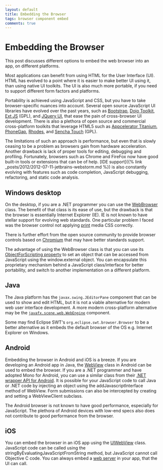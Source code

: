 ```yaml
---
layout: default
title: Embedding the Browser
tags: browser component embed
comments: true
---
```

# Embedding the Browser

This post discusses different options to embed the web browser into an app, on different platforms.

Most applications can benefit from using HTML for the User Interface (UI). HTML has evolved to a point where it is easier to make better UI using it, than using native UI toolkits. The UI is also much more portable, if you need to support different form factors and platforms.

Portability is achieved using JavaScript and CSS, but you have to take browser-specific nuances into account. Several open source JavaScript UI libraries have evolved over the past years, such as [Bootstrap](http://twitter.github.io/bootstrap/), [Dojo Toolkit](http://dojotoolkit.org/), [Ext JS](http://www.sencha.com/products/extjs/) (GPL), and [JQuery UI](http://jqueryui.com/), that ease the pain of cross-browser UI development. There is also a plethora of open source and commercial cross-platform toolkits that leverage HTML5 such as [Appcelerator Titanium](http://www.appcelerator.com/platform/titanium-sdk), [PhoneGap](http://phonegap.com/), [Rhodes](https://github.com/rhomobile/rhodes), and [Sencha Touch](http://www.sencha.com/products/touch/) (GPL).

The limitations of such an approach is performance, but even that is slowly ceasing to be a problem as browsers gain from hardware acceleration. Another drawback is lack of proper tools for editing, debugging and profiling. Fortunately, browsers such as Chrome and FireFox now have good built-in tools or extensions that can be of help. [IDE support]({% link _posts/2012/2012-07-11-jetbrains-webstorm.md %}) is also constantly evolving with features such as code completion, JavaScript debugging, refactoring, and static code analysis.

## Windows desktop

On the desktop, if you are a .NET programmer you can use the [WebBrowser](https://docs.microsoft.com/en-us/dotnet/api/system.windows.forms.webbrowser) class. The benefit of that class is its ease of use, but the drawback is that the browser is essentially Internet Explorer (IE). IE is not known to have stellar support for evolving web standards. One particular problem I faced was the browser control not applying [print](https://www.smashingmagazine.com/2011/11/how-to-set-up-a-print-style-sheet/) media CSS correctly.

There is further effort from the open source community to provide browser controls based on [Chromium](https://bitbucket.org/chromiumembedded/cef) that may have better standards support.

The advantage of using the WebBrowser class is that you can use its [ObjectForScripting property](https://docs.microsoft.com/en-us/dotnet/api/system.windows.forms.webbrowser.objectforscripting) to set an object that can be accessed from JavaScript using the window.external object. You can encapsulate this proprietary mechanism behind a JavaScript class/interface for better portability, and switch to another implementation on a different platform.

## Java

The Java platform has the `javax.swing.JEditorPane` component that can be used to show and edit HTML, but it is not a viable alternative for modern web user interface development. A more modern cross-platform alternative may be the [`javafx.scene.web.WebEngine`](https://docs.oracle.com/javafx/2/webview/WebViewSample.java.htm) component.

Some may find Eclipse SWT's `org.eclipse.swt.browser.Browser` to be a better alternative as it embeds the default browser of the OS e.g. Internet Explorer on Windows.

## Android

Embedding the browser in Android and iOS is a breeze. If you are developing an Android app in Java, the [WebView](https://developer.android.com/reference/android/webkit/WebView) class in Android can be used to embed the browser. If you are a .NET programmer and have adopted Mono for Android, you can use a similar class from their [.NET wrapper API for Android](https://developer.xamarin.com/api/root/MonoAndroid-lib/). It is possible for your JavaScript code to call Java or .NET code by injecting an object using the addJavascriptInterface method of WebView. Form submissions can also be intercepted by creating and setting a WebViewClient subclass.

The Android browser is not known to have good performance, especially for JavaScript. The plethora of Android devices with low-end specs also does not contribute to good performance from the browser.

## iOS

You can embed the browser in an iOS app using the [UIWebView](https://developer.apple.com/documentation/uikit/uiwebview) class. JavaScript code can be called using the stringByEvaluatingJavaScriptFromString method, but JavaScript cannot call Objective C code. You can always embed a [web server](https://github.com/robbiehanson/CocoaHTTPServer) in your app, that the UI can call.
